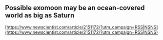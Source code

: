 ## Possible exomoon may be an ocean-covered world as big as Saturn
  
  [https://www.newscientist.com/article/2151172/?utm_campaign=RSS|NSNS](https://www.newscientist.com/article/2151172/?utm_campaign=RSS|NSNS)